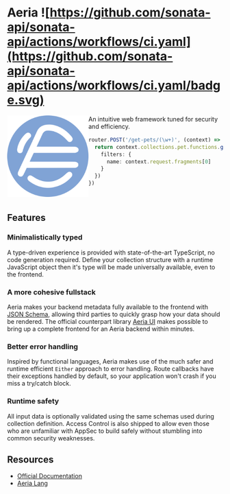 # Aeria ![https://github.com/sonata-api/sonata-api/actions/workflows/ci.yaml](https://github.com/sonata-api/sonata-api/actions/workflows/ci.yaml/badge.svg)

<img
  align="left"
  src="/assets/aeria-logo.png"
  alt="Aeria Logo" 
  width="190px"
  height="190px"
/>


An intuitive web framework tuned for security and efficiency.

```typescript
router.POST('/get-pets/(\w+)', (context) => {
  return context.collections.pet.functions.getAll({
    filters: {
      name: context.request.fragments[0]
    }
  })
})
```

<br clear="left" />

## Features

### Minimalistically typed

A type-driven experience is provided with state-of-the-art TypeScript, no code generation required. Define your collection structure with a runtime JavaScript object then it's type will be made universally available, even to the frontend.

### A more cohesive fullstack

Aeria makes your backend metadata fully available to the frontend with [JSON Schema](https://json-schema.org/), allowing third parties to quickly grasp how your data should be rendered. The official counterpart library [Aeria UI]() makes possible to bring up a complete frontend for an Aeria backend within minutes.

### Better error handling

Inspired by functional languages, Aeria makes use of the much safer and runtime efficient `Either` approach to error handling. Route callbacks have their exceptions handled by default, so your application won't crash if you miss a try/catch block.

### Runtime safety

All input data is optionally validated using the same schemas used during collection definition. Access Control is also shipped to allow even those who are unfamiliar with AppSec to build safely without stumbling into common security weaknesses.


## Resources

- [Official Documentation](https://aeria.land/aeria/)
- [Aeria Lang](https://aeria.land/)

